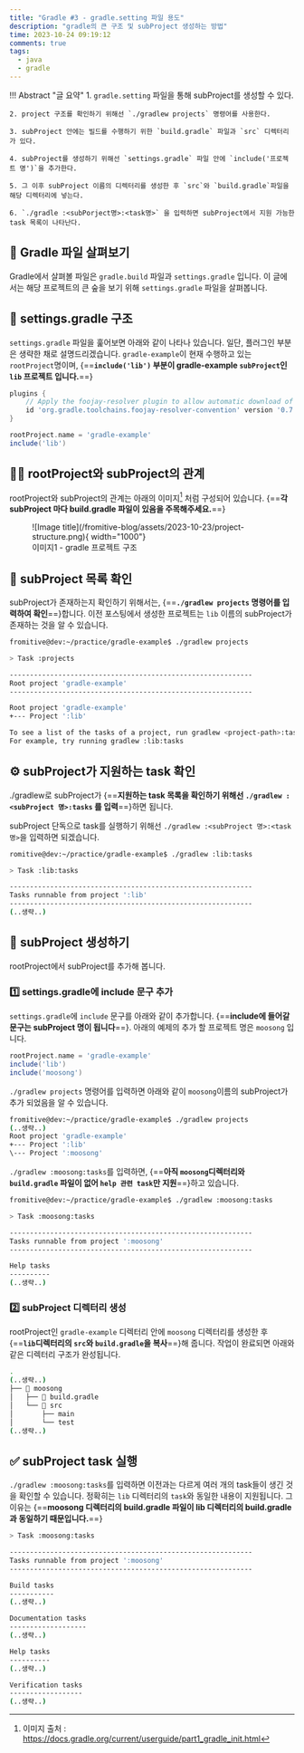 ```yaml
---
title: "Gradle #3 - gradle.setting 파일 용도"
description: "gradle의 큰 구조 및 subProject 생성하는 방법"
time: 2023-10-24 09:19:12
comments: true
tags:
  - java
  - gradle
---
```


!!! Abstract "글 요약"
    1. `gradle.setting` 파일을 통해 subProject를 생성할 수 있다.

    2. project 구조를 확인하기 위해선 `./gradlew projects` 명령어를 사용한다.

    3. subProject 안에는 빌드를 수행하기 위한 `build.gradle` 파일과 `src` 디렉터리가 있다.

    4. subProject를 생성하기 위해선 `settings.gradle` 파일 안에 `include('프로젝트 명')`을 추가한다.

    5. 그 이후 subProject 이름의 디렉터리를 생성한 후 `src`와 `build.gradle`파일을 해당 디렉터리에 넣는다.

    6. `./gradle :<subPorject명>:<task명>` 을 입력하면 subProject에서 지원 가능한 task 목록이 나타난다.

## 🔎 Gradle 파일 살펴보기

Gradle에서 살펴볼 파일은 `gradle.build` 파일과 `settings.gradle` 입니다. 이 글에서는 해당 프로젝트의 큰 숲을 보기 위해 `settings.gradle` 파일을 살펴봅니다.

## 🩻 settings.gradle 구조

`settings.gradle` 파일을 훑어보면 아래와 같이 나타나 있습니다. 일단, 플러그인 부분은 생략한 채로 설명드리겠습니다. `gradle-example`이 현재 수행하고 있는 `rootProject`명이며, {==**`include('lib')` 부분이 gradle-example `subProject`인 `lib` 프로젝트 입니다.**==}

``` groovy title="settings.gradle" hl_lines="7"
plugins {
    // Apply the foojay-resolver plugin to allow automatic download of JDKs
    id 'org.gradle.toolchains.foojay-resolver-convention' version '0.7.0'
}

rootProject.name = 'gradle-example'
include('lib')

```

## 🤝🏻 rootProject와 subProject의 관계

rootProject와 subProject의 관계는 아래의 이미지[^1] 처럼 구성되어 있습니다. {==**각 subProject 마다 build.gradle 파일이 있음을 주목해주세요.**==}

<figure markdown>
![Image title](/fromitive-blog/assets/2023-10-23/project-structure.png){ width="1000"}
<figcaption>이미지1 - gradle 프로젝트 구조</figcaption>
</figure>

[^1]:이미지 출처 : https://docs.gradle.org/current/userguide/part1_gradle_init.html

## 📜 subProject 목록 확인 

subProject가 존재하는지 확인하기 위해서는, {==**`./gradlew projects` 명령어를 입력하여 확인**==}합니다. 이전 포스팅에서 생성한 프로젝트는 `lib` 이름의 subProject가 존재하는 것을 알 수 있습니다.

``` bash title="subProject 확인 명령어" hl_lines="10"
fromitive@dev:~/practice/gradle-example$ ./gradlew projects

> Task :projects

------------------------------------------------------------
Root project 'gradle-example'
------------------------------------------------------------

Root project 'gradle-example'
+--- Project ':lib'

To see a list of the tasks of a project, run gradlew <project-path>:tasks
For example, try running gradlew :lib:tasks
```

## ⚙️ subProject가 지원하는 task 확인

./gradlew로 subProject가 {==**지원하는 task 목록을 확인하기 위해선 `./gradlew :<subProject 명>:tasks` 를 입력**==}하면 됩니다.

subProject 단독으로 task를 실행하기 위해선 `./gradlew :<subProject 명>:<task명>`을 입력하면 되겠습니다.

``` bash title="subProject가 지원하는 task 확인" hl_lines="1"
romitive@dev:~/practice/gradle-example$ ./gradlew :lib:tasks

> Task :lib:tasks

------------------------------------------------------------
Tasks runnable from project ':lib'
------------------------------------------------------------
(..생략..)
```

## 🌟 subProject 생성하기

rootProject에서 subProject를 추가해 봅니다.

### 1️⃣ settings.gradle에 include 문구 추가

`settings.gradle`에 `include` 문구를 아래와 같이 추가합니다. {==**include에 들어갈 문구는 subProject 명이 됩니다**==}. 아래의 예제의 추가 할 프로젝트 명은 `moosong` 입니다.

``` groovy title="settings.gradle" linenums="1" hl_lines="3"
rootProject.name = 'gradle-example'
include('lib')
include('moosong')
```

`./gradlew projects` 명령어를 입력하면 아래와 같이 `moosong`이름의 subProject가 추가 되었음을 알 수 있습니다.

``` bash title="gradlew projets 결과" hl_lines="5"
fromitive@dev:~/practice/gradle-example$ ./gradlew projects
(..생략..)
Root project 'gradle-example'
+--- Project ':lib'
\--- Project ':moosong'
```

`./gradlew :moosong:tasks`를 입력하면, {==**아직 `moosong`디렉터리와 `build.gradle` 파일이 없어 `help 관련 task`만 지원**==}하고 있습니다.

``` bash title="./gradlew :moosong:tasks 실행 결과 1" hl_lines="9"
fromitive@dev:~/practice/gradle-example$ ./gradlew :moosong:tasks

> Task :moosong:tasks

------------------------------------------------------------
Tasks runnable from project ':moosong'
------------------------------------------------------------

Help tasks
----------
(..생략..)
```

### 2️⃣ subProject 디렉터리 생성

rootProject인 `gradle-example` 디렉터리 안에 `moosong` 디렉터리를 생성한 후 {==**`lib`디렉터리의 `src`와 `build.gradle`을 복사**==}해 줍니다. 작업이 완료되면 아래와 같은 디렉터리 구조가 완성됩니다.

``` bash title="moosong 디렉터리 구조" hl_lines="4 5"
.
(..생략..)
├── 📁 moosong
│   ├── 📄 build.gradle
│   └── 📁 src
│       ├── main
│       └── test
(..생략..)
```

## ✅ subProject task 실행

`./gradlew :moosong:tasks`를 입력하면 이전과는 다르게 여러 개의 task들이 생긴 것을 확인할 수 있습니다. 정확히는 `lib` 디렉터리의 `task`와 동일한 내용이 지원됩니다. 그 이유는 {==**moosong 디렉터리의 build.gradle 파일이 lib 디렉터리의 build.gradle과 동일하기 때문입니다.**==}

``` bash title="./gradlew :moosong:tasks 실행 결과 2" hl_lines="7 11 19"
> Task :moosong:tasks

------------------------------------------------------------
Tasks runnable from project ':moosong'
------------------------------------------------------------

Build tasks
-----------
(..생략..)

Documentation tasks
-------------------
(..생략..)

Help tasks
----------
(..생략..)

Verification tasks
------------------
(..생략..)
```

